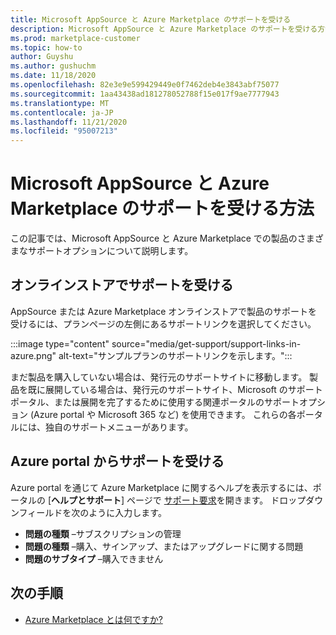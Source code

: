 ```yaml
---
title: Microsoft AppSource と Azure Marketplace のサポートを受ける
description: Microsoft AppSource と Azure Marketplace のサポートを受ける方法について説明します。
ms.prod: marketplace-customer
ms.topic: how-to
author: Guyshu
ms.author: gushuchm
ms.date: 11/18/2020
ms.openlocfilehash: 82e3e9e599429449e0f7462deb4e3843abf75077
ms.sourcegitcommit: 1aa43438ad181278052788f15e017f9ae7777943
ms.translationtype: MT
ms.contentlocale: ja-JP
ms.lasthandoff: 11/21/2020
ms.locfileid: "95007213"
---
```

# <a name="how-to-get-support-for-microsoft-appsource-and-azure-marketplace"></a>Microsoft AppSource と Azure Marketplace のサポートを受ける方法

この記事では、Microsoft AppSource と Azure Marketplace での製品のさまざまなサポートオプションについて説明します。 

## <a name="get-support-in-an-online-store"></a>オンラインストアでサポートを受ける

AppSource または Azure Marketplace オンラインストアで製品のサポートを受けるには、プランページの左側にあるサポートリンクを選択してください。 

:::image type="content" source="media/get-support/support-links-in-azure.png" alt-text="サンプルプランのサポートリンクを示します。":::

まだ製品を購入していない場合は、発行元のサポートサイトに移動します。 製品を既に展開している場合は、発行元のサポートサイト、Microsoft のサポートポータル、または展開を完了するために使用する関連ポータルのサポートオプション (Azure portal や Microsoft 365 など) を使用できます。 これらの各ポータルには、独自のサポートメニューがあります。

## <a name="get-support-from-the-azure-portal"></a>Azure portal からサポートを受ける

Azure portal を通じて Azure Marketplace に関するヘルプを表示するには、ポータルの [**ヘルプとサポート**] ページで [サポート要求](https://portal.azure.com/#blade/Microsoft_Azure_Support/HelpAndSupportBlade/newsupportrequest)を開きます。 ドロップダウンフィールドを次のように入力します。

- **問題の種類** –サブスクリプションの管理
- **問題の種類** –購入、サインアップ、またはアップグレードに関する問題
- **問題のサブタイプ** –購入できません

## <a name="next-steps"></a>次の手順

- [Azure Marketplace とは何ですか?](azure-marketplace-overview.md)
